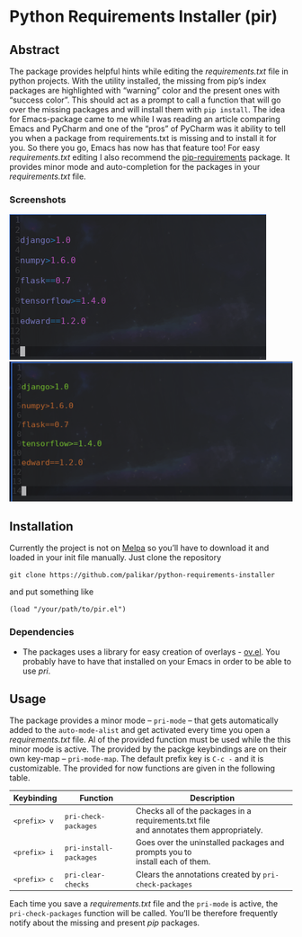 # Python Requirements Installer (pir)


## Abstract

The package provides helpful hints while editing the *requirements.txt* file in python projects. With the utility installed, the missing from pip&rsquo;s index packages are highlighted with &ldquo;warning&rdquo; color and the present ones with &ldquo;success color&rdquo;. This should act as a prompt to call a function that will go over the missing packages and will install them with `pip install`. The idea for Emacs-package came to me while I was reading an article comparing Emacs and PyCharm and one of the &ldquo;pros&rdquo; of PyCharm was it ability to tell you when a package from requirements.txt is missing and to install it for you. So there you go, Emacs has now has that feature too! For easy *requirements.txt* editing I also recommend the [pip-requirements](https://github.com/Wilfred/pip-requirements.el) package. It provides minor mode and auto-completion for the packages in your *requirements.txt* file.


### Screenshots

![img](./screenshot/package.png) ![img](./screenshot/packages-highlighted.png)


## Installation

Currently the project is not on [Melpa](https://melpa.org/) so you&rsquo;ll have to download it and loaded in your init file manually. Just clone the repository

    git clone https://github.com/palikar/python-requirements-installer

and put something like

```emacs-lisp
(load "/your/path/to/pir.el")
```


### Dependencies

-   The packages uses a library for easy creation of overlays - [ov.el](https://github.com/ShingoFukuyama/ov.el). You probably have to have that installed on your Emacs in order to be able to use *pri*.


## Usage

The package provides a minor mode &#x2013; `pri-mode` &#x2013; that gets automatically added to the `auto-mode-alist` and get activated every time you open a *requirements.txt* file. Al of the provided function must be used while the this minor mode is active. The provided by the packge keybindings are on their own key-map &#x2013; `pri-mode-map`. The default prefix key is `C-c -` and it is customizable. The provided for now functions are given in the following table.

| Keybinding   | Function               | Description                                                                                |
|--------------|------------------------|--------------------------------------------------------------------------------------------|
| `<prefix> v` | `pri-check-packages`   | Checks all of the packages in a requirements.txt file<br>and annotates them appropriately. |
| `<prefix> i` | `pri-install-packages` | Goes over the uninstalled packages and prompts you to<br>install each of them.             |
| `<prefix> c` | `pri-clear-checks`     | Clears the annotations created by `pri-check-packages`                                     |

Each time you save a *requirements.txt* file <span class="underline">and</span> the `pri-mode` is active, the `pri-check-packages` function will be called. You&rsquo;ll be therefore frequently notify about the missing and present *pip* packages.
